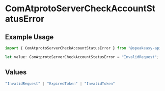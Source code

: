 # ComAtprotoServerCheckAccountStatusError

## Example Usage

```typescript
import { ComAtprotoServerCheckAccountStatusError } from "@speakeasy-api/bluesky/models/errors";

let value: ComAtprotoServerCheckAccountStatusError = "InvalidRequest";
```

## Values

```typescript
"InvalidRequest" | "ExpiredToken" | "InvalidToken"
```
